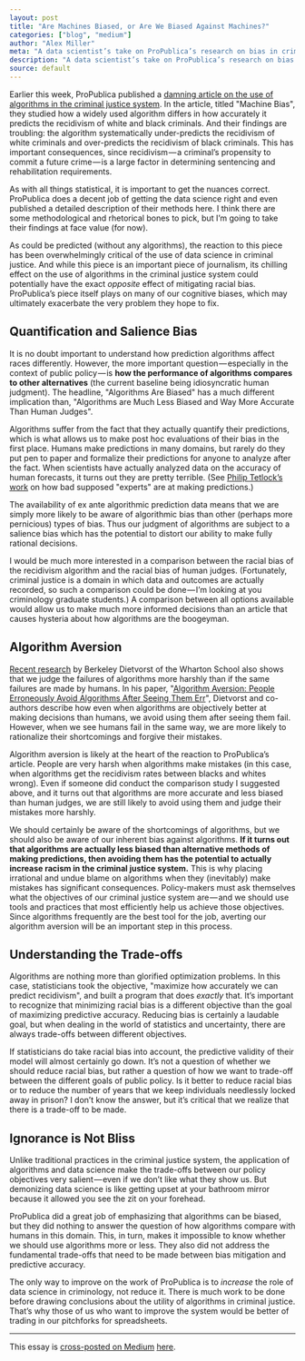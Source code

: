 ```yaml
---
layout: post
title: "Are Machines Biased, or Are We Biased Against Machines?"
categories: ["blog", "medium"]
author: "Alex Miller"
meta: "A data scientist’s take on ProPublica’s research on bias in crime prediction algorithms."
description: "A data scientist’s take on ProPublica’s research on bias in crime prediction algorithms."
source: default
---
```


Earlier this week, ProPublica published a [damning article on the use of algorithms in the criminal justice system](https://www.propublica.org/article/machine-bias-risk-assessments-in-criminal-sentencing). In the article, titled "Machine Bias", they studied how a widely used algorithm differs in how accurately it predicts the recidivism of white and black criminals. And their findings are troubling: the algorithm systematically under-predicts the recidivism of white criminals and over-predicts the recidivism of black criminals. This has important consequences, since recidivism — a criminal’s propensity to commit a future crime — is a large factor in determining sentencing and rehabilitation requirements.


As with all things statistical, it is important to get the nuances correct. ProPublica does a decent job of getting the data science right and even published a detailed description of their methods here. I think there are some methodological and rhetorical bones to pick, but I’m going to take their findings at face value (for now).

As could be predicted (without any algorithms), the reaction to this piece has been overwhelmingly critical of the use of data science in criminal justice. And while this piece is an important piece of journalism, its chilling effect on the use of algorithms in the criminal justice system could potentially have the exact *opposite* effect of mitigating racial bias. ProPublica’s piece itself plays on many of our cognitive biases, which may ultimately exacerbate the very problem they hope to fix.

## Quantification and Salience Bias

It is no doubt important to understand how prediction algorithms affect races differently. However, the more important question — especially in the context of public policy — is **how the performance of algorithms compares to other alternatives** (the current baseline being idiosyncratic human judgment). The headline, "Algorithms Are Biased" has a much different implication than, "Algorithms are Much Less Biased and Way More Accurate Than Human Judges".

Algorithms suffer from the fact that they actually quantify their predictions, which is what allows us to make post hoc evaluations of their bias in the first place. Humans make predictions in many domains, but rarely do they put pen to paper and formalize their predictions for anyone to analyze after the fact. When scientists have actually analyzed data on the accuracy of human forecasts, it turns out they are pretty terrible. (See [Philip Tetlock’s work](http://www.amazon.com/Superforecasting-Science-Prediction-Philip-Tetlock/dp/0804136696) on how bad supposed "experts" are at making predictions.)


The availability of ex ante algorithmic prediction data means that we are simply more likely to be aware of algorithmic bias than other (perhaps more pernicious) types of bias. Thus our judgment of algorithms are subject to a salience bias which has the potential to distort our ability to make fully rational decisions.

I would be much more interested in a comparison between the racial bias of the recidivism algorithm and the racial bias of human judges. (Fortunately, criminal justice is a domain in which data and outcomes are actually recorded, so such a comparison could be done — I’m looking at you criminology graduate students.) A comparison between all options available would allow us to make much more informed decisions than an article that causes hysteria about how algorithms are the boogeyman.

## Algorithm Aversion

[Recent research](https://hbr.org/2015/02/heres-why-people-trust-human-judgment-over-algorithms) by Berkeley Dietvorst of the Wharton School also shows that we judge the failures of algorithms more harshly than if the same failures are made by humans. In his paper, "[Algorithm Aversion: People Erroneously Avoid Algorithms After Seeing Them Err](https://marketing.wharton.upenn.edu/mktg/assets/File/Dietvorst%20Simmons%20&%20Massey%202014.pdf)", Dietvorst and co-authors describe how even when algorithms are objectively better at making decisions than humans, we avoid using them after seeing them fail. However, when we see humans fail in the same way, we are more likely to rationalize their shortcomings and forgive their mistakes.

Algorithm aversion is likely at the heart of the reaction to ProPublica’s article. People are very harsh when algorithms make mistakes (in this case, when algorithms get the recidivism rates between blacks and whites wrong). Even if someone did conduct the comparison study I suggested above, and it turns out that algorithms are more accurate and less biased than human judges, we are still likely to avoid using them and judge their mistakes more harshly.

We should certainly be aware of the shortcomings of algorithms, but we should also be aware of our inherent bias against algorithms. **If it turns out that algorithms are actually less biased than alternative methods of making predictions, then avoiding them has the potential to actually increase racism in the criminal justice system.** This is why placing irrational and undue blame on algorithms when they (inevitably) make mistakes has significant consequences. Policy-makers must ask themselves what the objectives of our criminal justice system are — and we should use tools and practices that most efficiently help us achieve those objectives. Since algorithms frequently are the best tool for the job, averting our algorithm aversion will be an important step in this process.

## Understanding the Trade-offs

Algorithms are nothing more than glorified optimization problems. In this case, statisticians took the objective, "maximize how accurately we can predict recidivism", and built a program that does *exactly* that. It’s important to recognize that minimizing racial bias is a different objective than the goal of maximizing predictive accuracy. Reducing bias is certainly a laudable goal, but when dealing in the world of statistics and uncertainty, there are always trade-offs between different objectives.

If statisticians do take racial bias into account, the predictive validity of their model will almost certainly go down. It’s not a question of whether we should reduce racial bias, but rather a question of how we want to trade-off between the different goals of public policy. Is it better to reduce racial bias or to reduce the number of years that we keep individuals needlessly locked away in prison? I don’t know the answer, but it’s critical that we realize that there is a trade-off to be made.

## Ignorance is Not Bliss

Unlike traditional practices in the criminal justice system, the application of algorithms and data science make the trade-offs between our policy objectives very salient — even if we don’t like what they show us. But demonizing data science is like getting upset at your bathroom mirror because it allowed you see the zit on your forehead.

ProPublica did a great job of emphasizing that algorithms can be biased, but they did nothing to answer the question of how algorithms compare with humans in this domain. This, in turn, makes it impossible to know whether we should use algorithms more or less. They also did not address the fundamental trade-offs that need to be made between bias mitigation and predictive accuracy.

The only way to improve on the work of ProPublica is to *increase* the role of data science in criminology, not reduce it. There is much work to be done before drawing conclusions about the utility of algorithms in criminal justice. That’s why those of us who want to improve the system would be better of trading in our pitchforks for spreadsheets.

---

This essay is [cross-posted on Medium](http://alex.miller.im/posts/medium-seo-rel-canonical-tag-cross-posting-via-rss/) [here](https://medium.com/@alexpmiller/are-machines-biased-or-are-we-biased-against-machines-17982310152b).
